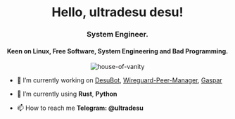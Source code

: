 <h1 align="center">Hello, ultradesu desu!</h1>
<h3 align="center">System Engineer.</h3>
<h4 align="center">Keen on Linux, Free Software, System Engineering and Bad Programming.</h3>

<p align="center"> <img src="https://komarev.com/ghpvc/?username=house-of-vanity&label=Visitors&color=0e75b6&style=flat-square" alt="house-of-vanity" /> </p>

- 🔭 I’m currently working on [DesuBot](https://github.com/house-of-vanity/desubot), [Wireguard-Peer-Manager](https://github.com/house-of-vanity/Wireguard-Peer-Manager), [Gaspar](https://github.com/house-of-vanity/gaspar)

- 🌱 I’m currently using **Rust**, **Python**

- 📫 How to reach me **Telegram: @ultradesu**
